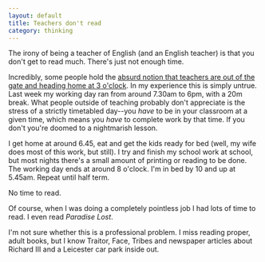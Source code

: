 ```yaml
---
layout: default
title: Teachers don't read
category: thinking
---
```


The irony of being a teacher of English (and an English teacher) is that you don't get to read much. There's just not enough time.

Incredibly, some people hold the [absurd notion that teachers are out of the gate and heading home at 3 o'clock](http://www.bbc.co.uk/news/education-19683920). In my experience this is simply untrue. Last week my working day ran from around 7.30am to 6pm, with a 20m break. What people outside of teaching probably don't appreciate is the stress of a strictly timetabled day--you _have_ to be in your classroom at a given time, which means you _have_ to complete work by that time. If you don't you're doomed to a nightmarish lesson.

I get home at around 6.45, eat and get the kids ready for bed (well, my wife does most of this work, but still). I try and finish my school work at school, but most nights there's a small amount of printing or reading to be done. The working day ends at around 8 o'clock. I'm in bed by 10 and up at 5.45am. Repeat until half term.

No time to read.

Of course, when I was doing a completely pointless job I had lots of time to read. I even read <cite>Paradise Lost</cite>.

I'm not sure whether this is a professional problem. I miss reading proper, adult books, but I know Traitor, Face, Tribes and newspaper articles about Richard III and a Leicester car park inside out.
